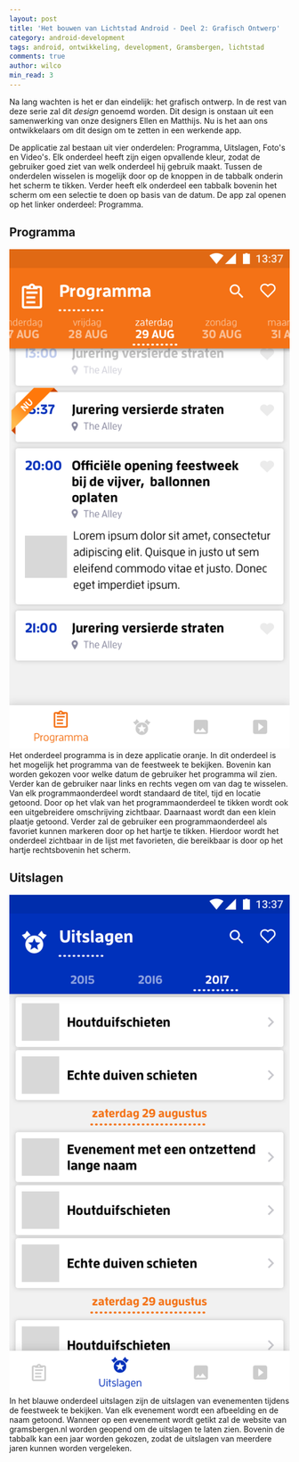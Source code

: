```yaml
---
layout: post
title: 'Het bouwen van Lichtstad Android - Deel 2: Grafisch Ontwerp'
category: android-development
tags: android, ontwikkeling, development, Gramsbergen, lichtstad
comments: true
author: wilco
min_read: 3
---
```


Na lang wachten is het er dan eindelijk: het grafisch ontwerp. In de rest van deze serie zal dit _design_ genoemd worden. Dit design is onstaan uit een samenwerking van onze designers Ellen en Matthijs. Nu is het aan ons ontwikkelaars om dit design om te zetten in een werkende app.   

De applicatie zal bestaan uit vier onderdelen: Programma, Uitslagen, Foto's en Video's. Elk onderdeel heeft zijn eigen opvallende kleur, zodat de gebruiker goed ziet van welk onderdeel hij gebruik maakt. Tussen de onderdelen wisselen is mogelijk door op de knoppen in de tabbalk onderin het scherm te tikken. Verder heeft elk onderdeel een tabbalk bovenin het scherm om een selectie te doen op basis van de datum. De app zal openen op het linker onderdeel: Programma.

## Programma
<img alt="Ontwerp onderdeel programma" src="/assets/lichtstad-android-2/program.png" style="max-height: 50vh;"/>
Het onderdeel programma is in deze applicatie oranje. In dit onderdeel is het mogelijk het programma van de feestweek te bekijken. Bovenin kan worden gekozen voor welke datum de gebruiker het programma wil zien. Verder kan de gebruiker naar links en rechts vegen om van dag te wisselen. Van elk programmaonderdeel wordt standaard de titel, tijd en locatie getoond. Door op het vlak van het programmaonderdeel te tikken wordt ook een uitgebreidere omschrijving zichtbaar. Daarnaast wordt dan een klein plaatje getoond. Verder zal de gebruiker een programmaonderdeel als favoriet kunnen markeren door op het hartje te tikken. Hierdoor wordt het onderdeel zichtbaar in de lijst met favorieten, die bereikbaar is door op het hartje rechtsbovenin het scherm.

## Uitslagen
<img alt="Ontwerp onderdeel uitslagen" src="/assets/lichtstad-android-2/result.png" style="max-height: 50vh;"/>
In het blauwe onderdeel uitslagen zijn de uitslagen van evenementen tijdens de feestweek te bekijken. Van elk evenement wordt een afbeelding en de naam getoond. Wanneer op een evenement wordt getikt zal de website van gramsbergen.nl worden geopend om de uitslagen te laten zien. Bovenin de tabbalk kan een jaar worden gekozen, zodat de uitslagen van meerdere jaren kunnen worden vergeleken.